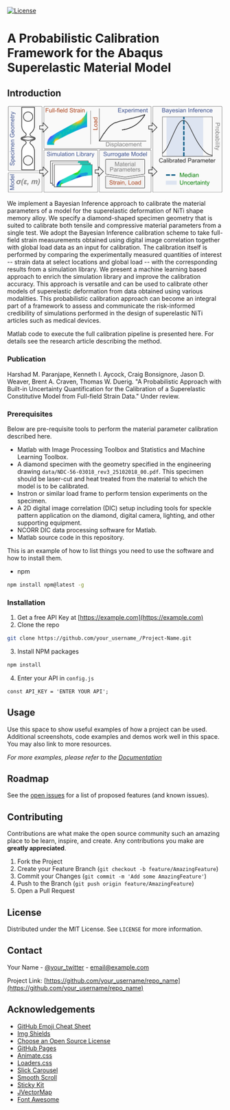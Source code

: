 [![License](https://img.shields.io/badge/License-Apache%202.0-yellowgreen.svg)](https://opensource.org/licenses/Apache-2.0)  

# A Probabilistic Calibration Framework for the Abaqus Superelastic Material Model


## Introduction

![Probabilistic Framework Abstract](/assets/graphical_abstract.png)

We implement a Bayesian Inference approach to calibrate the material parameters of a model for the superelastic deformation of NiTi shape memory alloy. We specify a diamond-shaped specimen geometry that is suited to calibrate both tensile and compressive material parameters from a single test. We adopt the Bayesian Inference calibration scheme to take full-field strain measurements obtained using digital image correlation together with global load data as an input for calibration. The calibration itself is performed by comparing the experimentally measured quantities of interest -- strain data at select locations and global load -- with the corresponding results from a simulation library. We present a machine learning based approach to enrich the simulation library and improve the calibration accuracy. This approach is versatile and can be used to calibrate other models of superelastic deformation from data obtained using various modalities. This probabilistic calibration approach can become an integral part of a framework to assess and communicate the risk-informed credibility of simulations performed in the design of superelastic NiTi articles such as medical devices.

Matlab code to execute the full calibration pipeline is presented here. For details see the research article describing the method.

### Publication

Harshad M. Paranjape, Kenneth I. Aycock, Craig Bonsignore, Jason D. Weaver, Brent A. Craven, Thomas W. Duerig. "A Probabilistic Approach with Built-in Uncertainty Quantification for the Calibration of a Superelastic Constitutive Model from Full-field Strain Data." Under review.

### Prerequisites

Below are pre-requisite tools to perform the material parameter calibration described here.
* Matlab with Image Processing Toolbox and Statistics and Machine Learning Toolbox.
* A diamond specimen with the geometry specified in the engineering drawing `data/NDC-56-03018_rev3_25102018_00.pdf`. This specimen should be laser-cut and heat treated from the material to which the model is to be calibrated.
* Instron or similar load frame to perform tension experiments on the specimen.
* A 2D digital image correlation (DIC) setup including tools for speckle pattern application on the diamond, digital camera, lighting, and other supporting equipment.
* NCORR DIC data processing software for Matlab.
* Matlab source code in this repository.



This is an example of how to list things you need to use the software and how to install them.
* npm
```sh
npm install npm@latest -g
```

### Installation

1. Get a free API Key at [https://example.com](https://example.com)
2. Clone the repo
```sh
git clone https://github.com/your_username_/Project-Name.git
```
3. Install NPM packages
```sh
npm install
```
4. Enter your API in `config.js`
```JS
const API_KEY = 'ENTER YOUR API';
```



<!-- USAGE EXAMPLES -->
## Usage

Use this space to show useful examples of how a project can be used. Additional screenshots, code examples and demos work well in this space. You may also link to more resources.

_For more examples, please refer to the [Documentation](https://example.com)_



<!-- ROADMAP -->
## Roadmap

See the [open issues](https://github.com/othneildrew/Best-README-Template/issues) for a list of proposed features (and known issues).



<!-- CONTRIBUTING -->
## Contributing

Contributions are what make the open source community such an amazing place to be learn, inspire, and create. Any contributions you make are **greatly appreciated**.

1. Fork the Project
2. Create your Feature Branch (`git checkout -b feature/AmazingFeature`)
3. Commit your Changes (`git commit -m 'Add some AmazingFeature'`)
4. Push to the Branch (`git push origin feature/AmazingFeature`)
5. Open a Pull Request



<!-- LICENSE -->
## License

Distributed under the MIT License. See `LICENSE` for more information.



<!-- CONTACT -->
## Contact

Your Name - [@your_twitter](https://twitter.com/your_username) - email@example.com

Project Link: [https://github.com/your_username/repo_name](https://github.com/your_username/repo_name)



<!-- ACKNOWLEDGEMENTS -->
## Acknowledgements
* [GitHub Emoji Cheat Sheet](https://www.webpagefx.com/tools/emoji-cheat-sheet)
* [Img Shields](https://shields.io)
* [Choose an Open Source License](https://choosealicense.com)
* [GitHub Pages](https://pages.github.com)
* [Animate.css](https://daneden.github.io/animate.css)
* [Loaders.css](https://connoratherton.com/loaders)
* [Slick Carousel](https://kenwheeler.github.io/slick)
* [Smooth Scroll](https://github.com/cferdinandi/smooth-scroll)
* [Sticky Kit](http://leafo.net/sticky-kit)
* [JVectorMap](http://jvectormap.com)
* [Font Awesome](https://fontawesome.com)





<!-- MARKDOWN LINKS & IMAGES -->
<!-- https://www.markdownguide.org/basic-syntax/#reference-style-links -->
[contributors-shield]: https://img.shields.io/github/contributors/othneildrew/Best-README-Template.svg?style=flat-square
[contributors-url]: https://github.com/othneildrew/Best-README-Template/graphs/contributors
[forks-shield]: https://img.shields.io/github/forks/othneildrew/Best-README-Template.svg?style=flat-square
[forks-url]: https://github.com/othneildrew/Best-README-Template/network/members
[stars-shield]: https://img.shields.io/github/stars/othneildrew/Best-README-Template.svg?style=flat-square
[stars-url]: https://github.com/othneildrew/Best-README-Template/stargazers
[issues-shield]: https://img.shields.io/github/issues/othneildrew/Best-README-Template.svg?style=flat-square
[issues-url]: https://github.com/othneildrew/Best-README-Template/issues
[license-shield]: https://img.shields.io/github/license/othneildrew/Best-README-Template.svg?style=flat-square
[license-url]: https://github.com/othneildrew/Best-README-Template/blob/master/LICENSE.txt
[linkedin-shield]: https://img.shields.io/badge/-LinkedIn-black.svg?style=flat-square&logo=linkedin&colorB=555
[linkedin-url]: https://linkedin.com/in/othneildrew
[product-screenshot]: images/screenshot.png

